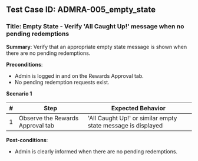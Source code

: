 ## Test Case ID: ADMRA-005_empty_state
### Title: Empty State - Verify 'All Caught Up!' message when no pending redemptions

**Summary**: Verify that an appropriate empty state message is shown when there are no pending redemptions.

**Preconditions**: 
- Admin is logged in and on the Rewards Approval tab.
- No pending redemption requests exist.

**Scenario 1**

| # | Step                                      | Expected Behavior                                       |
|---|-------------------------------------------|--------------------------------------------------------|
| 1 | Observe the Rewards Approval tab          | 'All Caught Up!' or similar empty state message is displayed |

**Post-conditions**:
- Admin is clearly informed when there are no pending redemptions.
